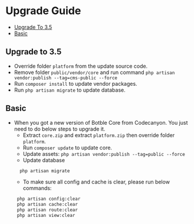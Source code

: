 # Upgrade Guide

- [Upgrade To 3.5](#upgrade-3.5)
- [Basic](#basic)

<a name="upgrade-3.5"></a>
## Upgrade to 3.5
- Override folder `platform` from the update source code.
- Remove folder `public/vendor/core` and run command `php artisan vendor:publish --tag=cms-public --force`
- Run `composer install` to update vendor packages.
- Run `php artisan migrate` to update database.

## Basic

- When you got a new version of Botble Core from Codecanyon. You just need to do below steps to upgrade it.
    * Extract `core.zip` and extract `platform.zip` then override folder `platform`.
    * Run `composer update` to update core.
    * Update assets: `php artisan vendor:publish --tag=public --force`
    * Update database
    ```bash
      php artisan migrate
    ```
    * To make sure all config and cache is clear, please run below commands:
    ```bash
     php artisan config:clear
     php artisan cache:clear
     php artisan route:clear
     php artisan view:clear
    ```
